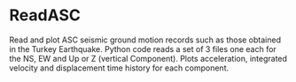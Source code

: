 # ReadASC

Read and plot ASC seismic ground motion records such as those obtained in the Turkey Earthquake.
Python code reads a set of 3 files one each for the NS, EW and Up or Z (vertical Component).
Plots acceleration, integrated velocity and displacement time history for each component.
